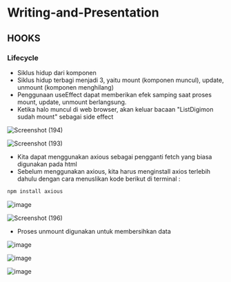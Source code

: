 # Writing-and-Presentation

## **HOOKS**
### **Lifecycle**
- Siklus hidup dari komponen
- Siklus hidup terbagi menjadi 3, yaitu mount (komponen muncul), update, unmount (komponen menghilang)
- Penggunaan useEffect dapat memberikan efek samping saat proses mount, update, unmount berlangsung. 
- Ketika halo muncul di web browser, akan keluar bacaan "ListDigimon sudah mount" sebagai side effect

![Screenshot (194)](https://user-images.githubusercontent.com/85721113/199001373-5e3469dd-cad5-49fa-9bb0-85d553118203.png)

![Screenshot (193)](https://user-images.githubusercontent.com/85721113/199001661-8905c9e3-7714-4b0e-8107-c164b615f301.png)

- Kita dapat menggunakan axious sebagai pengganti fetch yang biasa digunakan pada html
- Sebelum menggunakan axious, kita harus menginstall axios terlebih dahulu dengan cara menuslikan kode berikut di terminal :
```html
npm install axious
```
![image](https://user-images.githubusercontent.com/85721113/199010757-7a5e7d8f-d003-4b36-ad57-24984a01a50d.png)

![Screenshot (196)](https://user-images.githubusercontent.com/85721113/199010957-9a15b451-8b45-44d5-8012-70328a5c6196.png)

- Proses unmount digunakan untuk membersihkan data

![image](https://user-images.githubusercontent.com/85721113/199039306-55650e0d-1c57-4fa6-9e78-481b4e6df5d3.png)

![image](https://user-images.githubusercontent.com/85721113/199039325-9741b866-4fbb-483a-85b5-b9b51f867027.png)

![image](https://user-images.githubusercontent.com/85721113/199039382-89e6efc0-701e-4b9c-ae98-27b212a8ddce.png)






